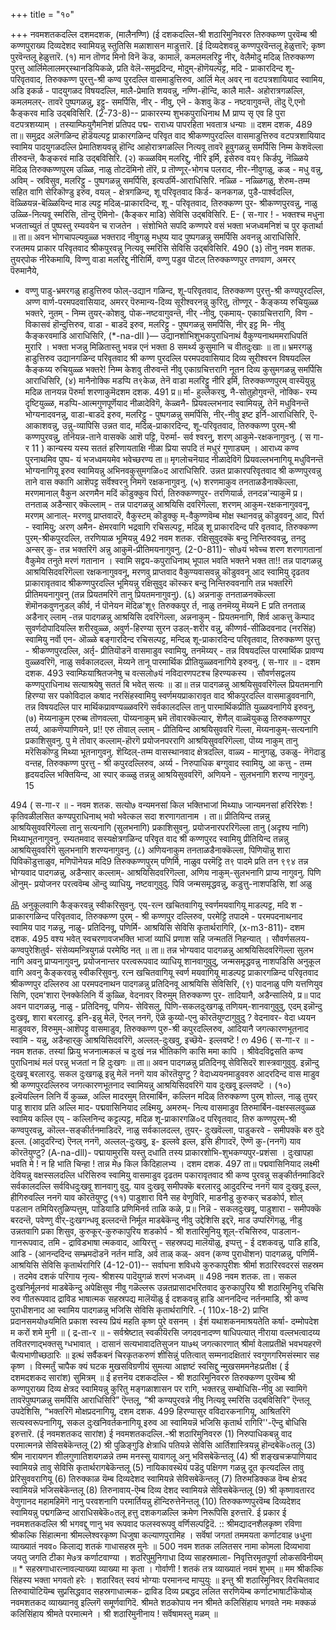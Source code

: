 +++
title = "१०"

+++
नवमशतकदल्लि दशमदशक, 
(मालैनण्णि) 
(ई दशकदल्लि-श्री शठारिमुनिवररु तिरुक्कण्ण पुरवॆम्ब श्री कण्णपुराख्य दिव्यदेशद स्वामियन्नु स्तुतिसि मळाशासन माडुत्तारॆ. [ई दिव्यदेशवन्नु कण्णपुरवॆन्तलू हेळुत्तारॆ; कृष्ण पुरवॆन्तलू हेळुत्तारॆ. 
(१) मान तॊणद मिनो विनॆ कॆड, कामालॆ, कमलमलरिट्टु नीर्, वेलैमोदु मदिळ् तिरुक्कण्ण पुरत्तु आर्लिमेलालमर्‌स्थानडियिकळे, 
प्रति वेलॆ-समुद्रदिन्द, मोदुम्-हॊणॆयल्पट्ट, मदि - प्राकारदिन्द शू- परिवृतवाद, तिरुक्कण्ण पुरत्तु-श्री कण्व पुरदल्लि वासमाडुत्तिरुव, आर्लि मेल् अवर्‌ ना वटपत्रशायियाद 
स्वामिय, अडि इकर्ळ - पादयुगळद विषयदल्लि, मालै-प्रेमाति शयवन्नु, नण्णि-हॊन्दि, कालै मालै- अहोरात्रगळल्लि, कमलमलर्- तावरॆ पुष्पगळन्नु, इट्टु- समर्पिसि, नीर् - नीवु, एनॆ - केशवु कॆड - नष्टवागुवन्तॆ, तॊदु ऎ,एनो कैङ्करव माडि उद्बविसिरि. 
(2-73-8)-- 
प्राकाररम्य शुभकपुराधिनाथ 
M 
प्राप्प सृ एव हि पुरा वटपत्रशय्याम् । तस्याम्फियुगैमनिशं प्रतिपद पद्म- राराध्य पापरहिता भवतात्र धन्याः ॥ 
दशम दशक, 
489 
ता॥ समुद्रद अलॆगळिन्द हॊडॆयल्पट्ट प्राकारगळिन्द परिवृत वाद श्रीकण्णपुरदल्लि वासमाडुत्तिरुव वटपत्रशायियाद स्वामिय पादयुगळदल्लि प्रेमातिशयवन्नु हॊन्दि आहोरात्रगळल्लि नित्यवू तावरॆ हूवुगळन्नु समर्पिसि निम्म केशवॆल्ला तीरुवन्तॆ, कैङ्करवं माडि उद्बविसिरि. 
(२) कळ्ळविम् मलरिद्दु, नीरि इर्मि, 
इसेरुव वय९ किर्डपु, 
नॆळ्ळिये 
मॆदिळ्‌ तिरुक्कण्णपुरम 
उळ्ळि, नाळु 
तोटदॆमिनो तॊरॆ, 
प्र तॊण्णूर्-भोगच पलराद, नीर-नीवुगळु, कळ् - मधु वन्नु, अविम् - स्रविसुव, मलरिट्टु - पुष्पगळन्नु समर्पिसि, इत्यउर्मि-आराधिसिरि. नळ्ळि - नळ्ळिगळु, शेरुम-तम्म सहित वागि सेरिकॊण्डु इरुव, वयल् - क्षेत्रगळिन्द, शू परिवृतवाद किर्ड- कनकगळ, पुडै-पार्श्वदल्लि, वॆळ्ळियन्न-बॆळ्ळियिन्द माड ल्पट्ट मदिळ्-प्राकारदिन्द, शू - परिवृतवाद, तिरुक्कण्ण पुर- श्रीकण्णपुरवन्नु, नाळु उळ्ळि-नित्यवू स्मरिसि, तॊन्दु ऎमिनो- (कैङ्कर माडि) सेविसि उद्बविसिरि. 
E- 
( स-गार ! - 
भक्तश्च मधुना भजताच्युतं तं पुष्पस्तु रम्यवयेन च राजतेन । संशोभिते सपदि कण्णपरे वसं 
भक्ता भजध्वमनिशं च पुर कृतार्था ॥ 
ता॥ अवन भोगचापल्यवुळ्ळ भक्तराद नीवुगळु मधुष्य याद पुष्पगळन्नु समर्पिसि अवनन्नु आराधिसिरि. रजतमय प्राकार परिवृतवाद श्रीकपुरवन्नु नित्यवू स्मरिसि सेविसि उद्बविसिरि. 
490 
(३) तॊ‌नु 
नवम शतक. 
तुयर्‌पोक नीरेकमायि, 
विण्णु वाडा मलरिद्दु नीरिार्मि, वण्णु पडुव पॊटल्‌ तिरुक्कण्णपुर तणवाण, अमरर् पॆरुमानैये, 

* वण्णु पाडु-भ्रमरगळु हाडुत्तिरुव फोल्-उद्यान गळिन्द, शू-परिवृतवाद, तिरुक्कण्ण पुरत्तु-श्री कण्यपुरदल्लि, अण्ण वार्ण-परमपदवासियाद, अमरर् पॆरुमान्य-दिव्य सूरीश्वरनन्नु कुरितु, तॊण्णूर् - कैङ्कय्य रुचियुळ्ळ भक्तरे, नुतम् - निम्म तुयर्-कोशवु, पोक-नष्टवागुवन्तॆ, नीर् -नीवु, एकमाय्- एकाग्रचित्तरागि, विण - विकासवं हॊन्दुत्तिरुव, वाडा - बाडदॆ इरुव, मलरिट्टु - पुष्पगळन्नु समर्पिसि, नीर् इट्ट मि- नीवु कैङ्करवमाडि आराधिसिरि, 
(*-na-dll )— 
उद्यानशोभिशुभकपुराधिनाथं वैकुण्यनाथममराधिपतिं मुरारि । भक्ता भजन्नु मिळितास्तु भवन्न एनं भक्ता 8 समर्थ्य कुसुमानि च वीतदुःखाः ॥ 
ता॥ भ्रमरगळु हाडुत्तिरुव उद्यानगळिन्द परिवृतवाद श्री कण्ण पुरदल्लि परमपदवासियाद दिव्य सूरीश्वरन विषयदल्लि कैङ्कय्य रुचियुळ्ळ भक्तरे! निम्म केशवु तीरुवन्तॆ नीवु एकाग्रचित्तरागि नूतन दिव्य कुसुमगळन्नु समर्पिसि आराधिसिरि, 
(४) मानैनोक्कि मडप्पि त९केळ, 
तेनॆ वाडा मलरिट्टु नीरि इर्मि, 
तिरुक्कण्णपुरम् 
वास्यॆयुन्नु मदिळ तानयन्न पॆरुर्मा शरणाकुमॆदशम दशक. 
491 
प्र॥ र्मा- हुल्लेकरवु, नै-सोतुहोगुवन्तॆ, नोक्कि- रम्य दृष्टियुळ्ळ, मडप्पि-आत्मगुणपूर्णॆयाद नीळादेविगॆ, केळ्वनै- प्रियवल्लभनाद स्वामियन्नु, तेनॆ मधुविनन्तॆ भोग्यनादवनन्नु, वाडा-बाडदॆ इरुव, मलरिट्टु - पुष्पगळन्नु समर्पिसि, नीर्-नीवु इष्ट इर्नि-आराधिसिरि, ऎ-आकाशवन्नु, उन्नु-व्यापिसि उन्नत वाद, मदिळ्-प्राकारदिन्द, शू-परिवृतवाद, तिरुक्कण्ण पुरम्-श्री कण्णपुरवन्नु, र्तानॆयन्न-ताने वासक्कॆ आशॆ पट्टि, पॆरुर्मा- सर्व श्वरनु, शरण् आकुमे-रक्षकनागुवनु. 
( स गा-र 11 ) 
कान्यस्य यस्य सततं हरिणायताक्षि 
नीळा प्रिया सपदि तं मधुरं गुणाड्यम् । आराध्य कण्व पुरनाथमिव पुष्प- 
यं भजध्वमयमेव भवेच्छरण्य 
ता॥ मृगलोचनॆयाद नीळादेविगॆ 
प्रियवल्लभनागियू 
मधुविनन्तॆ भोग्यनागियू इरुव स्वामियन्नु अभिनवकुसुमगळि०द आराधिसिरि. उन्नत प्राकारपरिवृतवाद श्री कण्णपुरवन्नु ताने वास क्कागि आशॆपट्ट सर्वॆश्वरनु निमगॆ रक्षकनागुवनु. 
(५) शरणमाकुव तनताळडैनाक्कॆल्ला, 
मरणमानाल् वैकुन 
अरणमैन मदिं 
कॊडुक्कुव पिर्रा, तिरुक्कण्णपुर- 
तरणियार्ळ, तनदन्न‌'न्याकुमॆ 
प्र। तनताळ् अडैन्सार् क्कॆल्लाम् - तन्न पादगळन्नु आश्रयिसि दवरिगॆल्ला, शरणम् आकुम-रक्षकनागुववनू, मरणम् आनाल्- मरणवु प्राप्तवादरॆ, वैकुस्टम् कॊडुक्कु म्-वैकुण्णवॆम्ब मोक्ष स्थानवन्नु कॊडुववनू आद, पिर्रा - स्वामियु; अरण् अमैन- क्षेमरवागि भद्रवागि रचिसल्पट्ट, मदिळ् शू प्राकारदिन्द परि वृतवाद, तिरुक्कण्ण पुरम्-श्रीकपुरदल्लि, तरणियाळ भूमियन्नु 
492 
नवम शतक. 
रक्षिसुवुदक्कॆ बन्दु निन्तिरुववन्नु, तनदु अन्सर् कु- तन्न भक्तरिगॆ अन्नु आकुमॆ-प्रीतिमयनागुवनु. 
(2-0-811)- 
सो७यं भवेच्च शरण शरणागतानां वैकुमेव तनुते मरणं गतानान । स्वामि सद्वय-कपुराधिनाथ्‌ भूपाल भवति भक्तने भक्त 
ता!! तन्न पादगळन्नु आश्रयिसिदवरिगॆल्ला रक्षकनागुववनू, मरणवु प्राप्तवाद वैकुण्यवासवन्नु कॊडुववनू आद स्वामियु दृढतव प्राकारावृतवाद श्रीकण्णपुरदल्लि भूमियन्नु रक्षिसुवुद कॊस्कर बन्दु निन्तिरुववनागि तन्न भक्तरिगॆ प्रीतिमयनागुवनु (तन्न प्रियतमरिगॆ तानु प्रियतमनागुवनु). 
(६) अन्ननाकु 
तनताळन‌क्कॆल्ला 
शॆमॊनकवुणनुडल् कीर्व, 
र्न पॊनेयन मॆदिळ'शू९ तिरुक्कपुर र्त, नाळु 
तनमॆय्य‌ु मॆय्यनॆ 
E 
प्रति तनताळ् अडैनार् ल्लाम् -तन्न पादगळन्नु आश्रयिसि दवरिगॆल्ला, अन्ननाकुम् - प्रियतमनागि, शिर्व आकत्तु कॆम्पाद सुवर्णदोपादियल्लि शरीरवुळ्ळ, अवुर्ण-हिरण्या सुरन उडल्-शरीर वन्नु, कीण्णर्व-सीळिदवनाद (नरसिंह) स्वामियु नर्वॊ एन- ऒळ्ळे बङ्गारदिन्द रचिसल्पट्ट, मन्दिळ् शू-प्राकारदिन्द परिवृतवाद, तिरुक्कण्ण पुरत्तु - श्रीकण्णपुरदल्लि, अर्तृ- प्रीतियॊडनॆ वासमाडुव स्वामियु, तनमॆय्यर् - तन्न विषयदल्लि पारमार्थिक प्रावण्य वुळ्ळवरिगॆ, नाळु सर्वकालदल्ल, मॆय्यने तानू पारमार्थिक प्रीतियुळ्ळवनागिये इरुवनु. 
( स-गार ॥ - 
दशम दशक. 
493 
स्वाम्फियाश्रितजनेषु च वत्सलो७यं नविदारणपटश्च हिरण्यकस्य । सौवर्णसद्वलय कण्णपुराधिनाथ 
सत्याश्रयेषु सततं बि भवेत् सत्यः ॥ 
डा॥ तन्न पादगळन्नु आश्रयिसुववरिगॆल्ल प्रियतमनागि हिरण्या सर पकोविदाल कषाद नरसिंहस्वामियु स्वर्णमयप्राकारावृत वाद श्रीकपुरदल्लि वासमाडुववनागि, तन्न विषयदल्लि पार मार्थिकप्रावण्यळ्ळवरिगॆ सर्वकालदल्लि तानु पारमार्थिकप्रीति 
युळ्ळवनागिये इरुवनु, 
(७) मॆय्यनाकुम एरुब्ब तॊणवल्ला, 
पॊय्यनाकुम् भ्रमॆ तॊवारक्कॆल्यार्, शॆणैल् वाळ्वॆयुकळु 
तिरुक्कण्णपुर 
तर्य्य, आकणॆप्पाणियने, 
प्र!! एरु तॊवाल् ल्लाम् - प्रीतियिन्द आश्रयिसुववरि गॆल्ला, मॆय्यनाकुम्-सत्यनागि प्रकाशिसुवनु. पु मे तॊवार् कल्लाम्-हॊरगॆ प्रयोजनपररागि आश्रयिसुववरिगॆल्ला, पॊय्य नाकुम् तानु मरॆसिकॊण्डु मिथ्या भूतनागुवनु. शॆय्दिल्-तम्म वासस्थानवाद क्षेत्रदल्लि, वाळ्य - मानुगळु, उकळु- नॆगॆदाडु वन्तह, तिरुक्कण्ण पुरत्तु - श्री कपुरदल्लिरुव, अर्य्य - निरुपाधिक बग्गुवाद स्वामियु, आ कत्तु - तम्म हृदयदल्लि भक्तियिन्द, आ स्पार् कळ्ळु तन्नन्नु आश्रयिसुववरिगॆ, अणियने - सुलभनागि शरण्य 
नागुवनु. 
15 

494 
( स-गा-र ॥ - 
नवम शतक. 
सत्यो७ वन्यमनसां किल भक्तिभाजां मिथ्या७ जान्यमनसां हरिरिरेशः ! कृतिवळीलसित कण्यपुराधिनाथ् 
भवो भवेत्कल सदा शरणागतानाम । 
ता॥ प्रीतियिन्द तन्नन्नु आश्रयिसुववरिगॆल्ला तानु सत्यनागि (सुलभनागि) प्रकाशिसुवनु. प्रयोजनारपररिगॆल्ला तानु (अदृश्य नागि) मिथ्याभूतनागुवनु. रम्यतमवाद सस्यक्षेत्रगळिन्द परिवृत वाद श्री कण्णपुरद स्वामियु प्रीतियिन्द तन्नन्नु आश्रयिसुववरिगॆ सुलभनागि शरण्यनागुवनु. 
(८) अणियनाकुम तनताळडैना‌क्कॆल्ला, 
पिणियॊन्नु शारा पिविकॊडुत्ताळुव, 
मणिपॊनेयन्न मदि9 
तिरुक्कण्णपुरम् 
पणिर्मि, नाळुव परमॆट्टि त९ पादमे 
प्रति तन ९९४ 
तन्न भोग्यवाद पादगळन्नु, अडैन्सार् कल्लाम्- आश्रयिसिदवरिगॆल्ला, अणिय नाकुम्-सुलभनागि प्राप्य नागुवनु. पिणि ऒनुम्- प्रयोजनर परत्ववॆम्ब ऒन्दु व्याधियु, नष्टवागुवुदु. पिवि जन्मसमृद्धवन्नु, कडुत्तु-नाशपडिसि, 
शां 
अळु 

品 
अनुकूलवागि कैङ्करवन्नु स्वीकरिसुवनु. एय्-रत्न खचितवागियू स्वर्णमयवागियू माडल्पट्ट, मदि श - प्राकारगळिन्द परिवृतवाद, तिरुक्कण्ण पुरम् - श्री कण्णपुर दल्लिरुव, परमेट्टि तपादमे - परमपदनाथनाद स्वामिय पाद गळन्नु, नाळु- प्रतिदिनवू, पणिर्मि- आश्रयिसि सेविसि कृतार्थरागिरि, 
(x-m3-811)- 
दशम दशक. 
495 
वश्य भवेत् स्वचरणावजभक्ति भाजां 
व्याधिं प्रणाश सहि जन्मततिं निहन्यात् । सौवर्णसलय-कण्वपुरेशितुर्व- संसेव्यमन्त्रियुगळं परमेष्ठि नत् ॥ 
ता॥ तन्न भोग्यवाद पादगळन्नु आश्रयिसिदवरिगॆल्ला सुलभ नागि अवनु प्राप्यनागुवनु, प्रयोजनान्तर परत्वरूपवाद व्याधियू शानवागुवुदु, जन्मसमृद्धवन्नु नाशपडिसि अनुकूल वागि अवनु कैङ्करवन्नु स्वीकरिसुवनु. रत्न खचितवागियू स्वर्ण मयवागियू माडल्पट्ट प्राकारगळिन्द परिवृतवाद श्रीकण्णपुर दल्लिरुव आ परमपदनाथन पादगळन्नु प्रतिदिनवू आश्रयिसि सेविसिरि, 
(९) पादनाळु पणि यत्तणियुव सिणि, 
एदम'शारा ऎनक्केलिनि र्यॆ कुळ्ळि, वेदनावर् विरुमुम् तिरुक्कण्ण पुर- तादियानै, अडैन्सालिये, 
प्र॥ पाद अवन पादगळन्नु, नाळु - प्रतिदिनवू, पणिय- सेविसलु, पिणि-सकलदुःखगळू तणियम्-शानवागुवुवु, एदम् इन्नॊन्दु दुःखवू, शारा बरलारदु. इनि-इन्नु मेलॆ, ऎनल् ननगॆ, ऎळॆ कुय्यो-एनु कॊरतॆयुण्टागुवुदु ? वेदनावर- वेदा ध्ययन माडुववरु, विरुमुम्-आशॆपट्टु वासमाडुव, तिरुक्कण्ण पुरु-श्री कपुरदल्लिरुव, आदियानै जगत्कारणभूतनाद स्वामि - यन्नु, अडैन्हार्‌कु आश्रयिसिदवरिगॆ, अल्लल्-दुःखवु, इच्छॆये- 
इल्लवष्टॆ ! 
ო 
496 
( स-गा-र ॥ - 
नवम शतक. 
तस्यां फ्रियु भजनात्मकलं च दुःखं नन्न भीतिकणि कासि ममा कापि । श्रीवेदविद्वसति कण्व पुराधिनाथं मलं परन्नु भजतां न हि दुःखगः ॥ 
ता॥ अवन पादगळन्नु प्रतिदिनवू सेविसिदरॆ शास्त्रवागुवुवु. इन्नॊन्दु दुःखवू बरलारदु. 
सकल दुःखगळू 
इन्नु मेलॆ ननगॆ याव कॊरतॆयुण्टु ? वेदाध्ययनमाडुववरु आदरदिन्द वास माडुव श्री कण्णपुरदल्लिरुव जगत्कारणभूतनाद स्वामियन्नु आश्रयिसिदवरिगॆ याव दुःखवू इल्लवष्टॆ । 
(१०) इल्वॆयल्लिन लिनि र्यॆ कुळ्ळ, 
अल्लि मादरमुम् तिरमार्बिन, 
कल्लिन मदिळ्‌ 
तिरुक्कण्ण पुरम् 
शोल्ल, नाळु तुयर् पाडु शाराव 
प्रति अल्लि माद‌- पद्मवासिनियाद लक्ष्मियु, अमरुम्- नित्य वासमाडुव तिरुमार्बिन-वक्षस्सलवुळ्ळ स्वामिय कल्लि एय् - कल्लिनिन्द कट्टल्पट्ट, मदिळ शू-प्राकारगळि०द परिवृतवाद, तिरु कण्णपुरम्-श्री कण्वपुरवन्नु, कॊल्ल-सङ्कीर्तनमाडिदरॆ, नाळु सर्वकालदल्ल, तुयर्- दुःखवॆल्ला, पाडुकरवे - समीपक्कॆ बरु वुदे इल्ल. (आदुदरिन्द) ऎनल् ननगॆ, अल्लल्-दुःखवु, इ- इल्लवे इल्ल, इसि हीगादरॆ, ऎण्णॆ कु-(ननगॆ) याव कॊरतॆयुण्टु? 
(A-na-dll)- 
पद्मायामुरसि यस्तु दधाति तस्य प्राकारशोभि-शुभकण्यपुर-प्रशंसा । दुःखापहा भवति मे ! न हि भाति चिन्हा ! तान्न मे७ किल किदिहालभ्य । 
दशम दशक. 
497 
ता॥ पद्मवासिनियाद लक्ष्मी देवियन्नु वक्षस्सलदल्लि धरिसिरुव स्वामियु वासमाडुव दृढतम पकारावृतवाद श्री कण्व पुरवन्नु सङ्कीर्तनमाडिदरॆ सर्वकालदल्लि सर्वविधदुःखवू शानवागु वुदु. याव दुःखवू समीपक्कॆ बरलारदु आदुदरिन्द ननगॆ याव दुःखवू इल्ल, हीगिरुवल्लि ननगॆ याव कॊरतॆयुण्टु 
(११) पाडुशारा विनै सह वेणुविरि, 
माडनीडु कुरुकर् चडकोर्प, शोल् पडलान तमियिरतुळिप्पत्तुम्, पाडियाडि प्रणिमिनर्व ताळि कळे, 
प्र॥ निन्नॆ - सकलदुःखवू, पाडुशारा - समीपक्कॆ बरदन्तॆ, पवेण्णु वीर्-दुःखगन्धवू इल्लदन्तॆ निर्मूल माडबेकॆन्दु नीवु उद्देशिसि इद्दरॆ, माड उप्परिगॆगळु, नीडु उन्नतवागि प्रका शिसुव, कुरुकूर्-कुरुकापुरिय शडकोर्प - श्री शतारिमुनियु शूल्-रचिसिरुव, पाडलान-गानरूपवाद, तमि - द्राविडभाषा त्मकवाद, आयिरत्तु - सहस्रपद्य मालॆयॊळु, इप्पत्तु - ई दशकवन्नु, पाडि हाडि, आडि - (आनन्ददिन्द सम्भ्रमदॊडनॆ नर्तन माडि, अर्व ताळ् कळ्- अवन (कण्व पुराधीशन) पादगळन्नु, पणिर्मि- आश्रयिसि सेविसि कृतार्थरागिरि 
(4-12-01)-- 
सर्वाघना शविधये कुरुकापुरीशः श्रीर्मा शठारिरवदरसं सहस्रम । तदमेव दशकं परिगाय नृत्य- श्रीशस्य पादॆयुगळं शरणं भजध्वम् ॥ 
498 
नवम शतक. 
ता। सकल दुःखनिर्मूलनवं माडबेकॆन्दु अपेक्षिसुव नीवु गळॆल्लरू उन्नतप्रासादभरितवाद कुरुकापुरिय श्री शठारिमुनियु रचिसि रुव गीतरूपवाद द्राविड भाषात्मक सहस्रपद्य मालॆयॊळु ई दशकवन्नु हाडि आननदिन्द नर्तनमाडि, श्री कण्व पुराधीशनाद आ स्वामिय पादगळन्नु भजिसि सेविसि कृतार्थरागिरि. 
-( 110x-18-2) 
प्राप्ति प्रदानसमयो७यमिति प्रकाश स्वस्य प्रियं महति कृष्ण पुरे वसनम् । ईशं यथाशकनमाश्रयतेति कर्षा- दम्मोपदेश म करों शमे मुनी ॥ 
( द्र-ता-र ॥ - 
सर्वश्रेष्टात् स्वकीयॆरसि जगदवनादण्ण षाधिपत्यात् नीराया वल्लभत्वादय्य तवितरणाद्भक्तसु ग्धभावात् । दासानं सत्यभावादतिसुजन या७थ् जगत्कारणात् श्रीर्मा वेलाप्रतीक्षॆ भवभयहरणॆ चैत्यभाणीच्छठारिः ॥ 
इत्थं सर्वैकबनं चिरकृतकरुणं शीसिन्नुं पतित्वात् सम्मनादक्षितारं स्वगुणगरिमसंस्मार सह कृष्ण । विस्मर्तुं चापैक क्यं घटक मुखसविग्रणीयं सुमत्या आज्ञष्टं स्वसिद्दु न्मुखसममनेहःप्रतीक्ष 
( ई दशमदशकद सारांश) 
सुमित्रम् ॥ 
ई हत्तनॆय दशकदल्लि - श्री शठारिमुनिवररु तिरुक्कण्ण पुरवॆम्ब श्री कण्णपुराख्य दिव्य क्षेत्रद स्वामियन्नु कुरितु मङ्गळाशासन पर रागि, भक्तरन्नु सम्बोधिसि-नीवु आ स्वामिगॆ तावरॆपुष्पगळन्नु समर्पिसि आराधिसिरि” ऎन्तलू, “श्री कण्यपुरवन्ने नीवु नित्यवू स्मरिसि उद्बविसिरि” ऎन्तलू उपदेशिसि, “भक्तरिगॆ मोक्षप्रदनागियू, 
दशम दशक. 
499 
हिरण्यासुर वविदारकनागियू, आश्रितरिगॆ सत्यस्वरूपनागियू, सकल दुःखनिवर्तकनागियू इरुव आ स्वामियन्नॆ भजिसि कृतार्थ रागिरि''-ऎन्दु बोधिसि इरुत्तारॆ. 
(ई नवमशतकद सारांश) 
ई नवमशतकदल्लि.-श्री शठारिमुनिवररु (1) निरुपाधिकबन्नु वाद परमात्मनन्ने सेविसबेकॆन्तलू (2) श्री पुळिङ्गुडि क्षेत्राधि पतियन्ने सेविसि आर्तिशास्त्रियन्नु हॊन्दबेकॆ०तलू (3) श्रीम नारायणन शीलगुणातिशयगळन्ने तम्म मनस्सु यावागलू अनु भविसबेकॆन्तलू (4) श्री शङ्खचक्रपाणियाद स्वामियन्ने तावु सेविसि कृतार्थरागबेकॆन्तलू (5) नायिकावस्थॆयं पडॆदु पक्षिगण गळन्नु दूत कृत्यदल्लि तावु प्रेरिसुववरागियू (6) तिरुक्काळ यॆम्ब दिव्यदेशद स्वामियन्ने सेविसबेकॆन्तलू (7) तिरुमडिक्कळ वॆम्ब क्षेत्रद स्वामियन्नॆ भजिसबेकॆन्तलू (8) तिरुनावाय्-ऎम्ब दिव्य देशद स्वामियन्ने सेविसबेकॆन्तलू (9) श्री कृष्णावतारद वेणुगानद महामहिमॆगॆ नानु परवशनागि परमार्तियन्नु हॊन्दिरुत्तेनॆन्तलू (10) तिरुक्कण्णपुरवॆम्ब दिव्यदेशद स्वामियन्नु पद्मगळिन्द आराधिसबेकॆ०तलू हत्तु दशकगळल्लि क्रमेण निरूपिसि इरुत्तारॆ. 
ई प्रकार ई नवमशतकदल्लि श्री भगवद्दु णानु भव रूपवाद फलस्वरूपवु वर्णिसल्पट्टिदॆ. 
:: 
श्रीमद्यादनशैलकृष्ण रविणा श्रीकल्कि सिंहात्मना श्रीमल्लेश्वरकृष्ण धिजुषा कल्याणपुरामिह । सर्वॆषां जगतां तममयता कर्णाटवाह ७धुना व्याख्यातं नवव० किलाद्य शतकं गाधासहस्र मुनेः ॥ 
500 
नवम शतक 
ललितसर नामा कोमला दिव्यभावा जयतु जगति टीका मे७त्र कर्णाटवाण्या । शठरिपुमुनिगाधा दिव्य साहस्रमाला- निवृत्तिरमृतपूर्णा लोकसविनीयम् ॥ 
* 
सहस्रगाधारत्नावल्याख्या व्याख्या मा कृता । गोर्वाणी ! शतकं तत्र व्याख्यातं नवमं शुभम् ॥ मम श्रीकल्कि सिंहस्य भक्ता भगवतो हरेः । शठारिवत्‌ स्वयं भोग्याः परमानन्द माप्पुयुः ॥ 
इन्तु श्री शठारिमुनिवर् विरचितवाद तिरुवायॊटियॆम्ब 
सुप्रसिद्धवाद सहस्रगाधात्मक- द्राविड दिव्य प्रबद्धद ललित सरणियॆम्ब कर्णाटभाषाटीकॆयोळ् नवमशतकद व्याख्यानवु इल्लिगॆ समूर्णवागिदॆ. 
श्रीमते शठकोपाय नन श्रीमते कलिसिंहाय भगवते नमः 
मक्कळं कलिसिंहाय श्रीमते परमात्मने । श्री शठारिमुनीनाय ! सर्वॆषामस्तु मळम् ॥